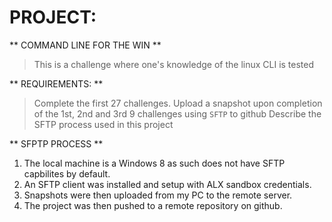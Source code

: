 # PROJECT:
** COMMAND LINE FOR THE WIN **
> This is a challenge where one's knowledge of the linux CLI is tested

** REQUIREMENTS: **
> Complete the first 27 challenges.
> Upload a snapshot upon completion of the 1st, 2nd and 3rd 9 challenges
> using `SFTP` to github
> Describe the SFTP process used in this project

** SFPTP PROCESS **
1. The local machine is a Windows 8 as such does not have SFTP capbilites
   by default.
2. An SFTP client was installed and setup with ALX sandbox credentials.
3. Snapshots were then uploaded from my PC to the remote server.
4. The project was then pushed to a remote repository on github.
